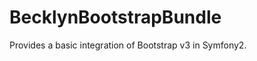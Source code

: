 BecklynBootstrapBundle
======================

Provides a basic integration of Bootstrap v3 in Symfony2.
